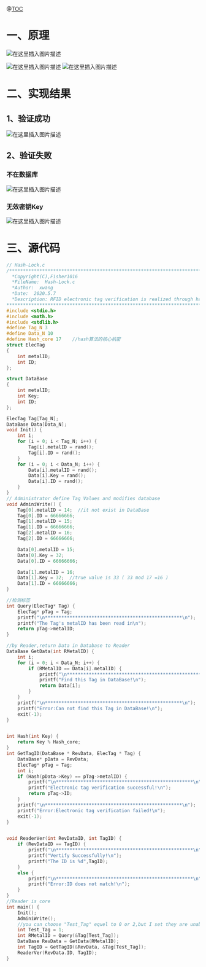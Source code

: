 ﻿@[TOC](Hashlock)
# 一、原理
![在这里插入图片描述](https://img-blog.csdnimg.cn/20210507125155393.png?x-oss-process=image/watermark,type_ZmFuZ3poZW5naGVpdGk,shadow_10,text_aHR0cHM6Ly9ibG9nLmNzZG4ubmV0L0ZvdXJpZXJGaXNoZXI=,size_16,color_FFFFFF,t_70)

![在这里插入图片描述](https://img-blog.csdnimg.cn/20210507125104106.png?x-oss-process=image/watermark,type_ZmFuZ3poZW5naGVpdGk,shadow_10,text_aHR0cHM6Ly9ibG9nLmNzZG4ubmV0L0ZvdXJpZXJGaXNoZXI=,size_16,color_FFFFFF,t_70)
![在这里插入图片描述](https://img-blog.csdnimg.cn/20210507125131652.png?x-oss-process=image/watermark,type_ZmFuZ3poZW5naGVpdGk,shadow_10,text_aHR0cHM6Ly9ibG9nLmNzZG4ubmV0L0ZvdXJpZXJGaXNoZXI=,size_16,color_FFFFFF,t_70)

# 二、实现结果
## 1、验证成功
![在这里插入图片描述](https://img-blog.csdnimg.cn/20210507180035485.png?x-oss-process=image/watermark,type_ZmFuZ3poZW5naGVpdGk,shadow_10,text_aHR0cHM6Ly9ibG9nLmNzZG4ubmV0L0ZvdXJpZXJGaXNoZXI=,size_16,color_FFFFFF,t_70)
## 2、验证失败
### 不在数据库
![在这里插入图片描述](https://img-blog.csdnimg.cn/20210507180126788.png?x-oss-process=image/watermark,type_ZmFuZ3poZW5naGVpdGk,shadow_10,text_aHR0cHM6Ly9ibG9nLmNzZG4ubmV0L0ZvdXJpZXJGaXNoZXI=,size_16,color_FFFFFF,t_70)
### 无效密钥Key
![在这里插入图片描述](https://img-blog.csdnimg.cn/20210507180248551.png?x-oss-process=image/watermark,type_ZmFuZ3poZW5naGVpdGk,shadow_10,text_aHR0cHM6Ly9ibG9nLmNzZG4ubmV0L0ZvdXJpZXJGaXNoZXI=,size_16,color_FFFFFF,t_70)

# 三、源代码

```c
// Hash-Lock.c
/********************************************************************************* 
  *Copyright(C),Fisher1016 
  *FileName:  Hash-Lock.c
  *Author:  xwang
  *Date:  2020.5.7 
  *Description: RFID electronic tag verification is realized through hash function
**********************************************************************************/  
#include <stdio.h>
#include <math.h>
#include <stdlib.h>
#define Tag_N 3
#define Data_N 10
#define Hash_core 17    //hash算法的核心机密
struct ElecTag
{
	int metalID;
	int ID;
};

struct DataBase
{
	int metalID;
	int Key;
	int ID;
};

ElecTag Tag[Tag_N];
DataBase Data[Data_N];
void Init() {
	int i;
	for (i = 0; i < Tag_N; i++) {
		Tag[i].metalID = rand();
		Tag[i].ID = rand();
	}
	for (i = 0; i < Data_N; i++) {
		Data[i].metalID = rand();
		Data[i].Key = rand();
		Data[i].ID = rand();
	}
}
// Administrator define Tag Values and modifies database
void AdminiWrite() {
	Tag[0].metalID = 14;  //it not exist in DataBase
	Tag[0].ID = 66666666;
	Tag[1].metalID = 15;
	Tag[1].ID = 66666666;
	Tag[2].metalID = 16;
	Tag[2].ID = 66666666;

	Data[0].metalID = 15;
	Data[0].Key = 32;
	Data[0].ID = 66666666;

	Data[1].metalID = 16;
	Data[1].Key = 32;  //true value is 33 ( 33 mod 17 =16 )
	Data[1].ID = 66666666;
}

//检测标签
int Query(ElecTag* Tag) {
	ElecTag* pTag = Tag;
	printf("\n**************************************************\n");
	printf("The Tag's metalID has been read in\n");
	return pTag->metalID;
}

//by Reader,return Data in Database to Reader
DataBase GetData(int RMetalID) {
	int i;
	for (i = 0; i < Data_N; i++) {
		if (RMetalID == Data[i].metalID) {
			printf("\n**************************************************\n");
			printf("Find this Tag in DataBase!\n");
			return Data[i];
		}
	}
	printf("\n**************************************************\n");
	printf("Error:Can not find this Tag in DataBase!\n");
	exit(-1);
}


int Hash(int Key) {
	return Key % Hash_core;
}
int GetTagID(DataBase * RevData, ElecTag * Tag) {
	DataBase* pData = RevData;
	ElecTag* pTag = Tag;
	int i;
	if (Hash(pData->Key) == pTag->metalID) {
		printf("\n**************************************************\n");
		printf("Electronic tag verification successful!\n");
		return pTag->ID;
	}
	printf("\n**************************************************\n");
	printf("Error:Electronic tag verification failed!\n");
	exit(-1);
}


void ReaderVer(int RevDataID, int TagID) {
	if (RevDataID == TagID) {
		printf("\n**************************************************\n");
		printf("Vertify Successfully!\n");
		printf("The ID is %d",TagID);
	}
	else {
		printf("\n**************************************************\n");
		printf("Error:ID does not match!\n");
	}
}
//Reader is core
int main() {
	Init();
	AdminiWrite();
	//you can choose "Test_Tag" equel to 0 or 2,but I set they are unabled to read
	int Test_Tag = 1;
	int RMetalID = Query(&Tag[Test_Tag]);
	DataBase RevData = GetData(RMetalID);
	int TagID = GetTagID(&RevData, &Tag[Test_Tag]);
	ReaderVer(RevData.ID, TagID);
}
```

